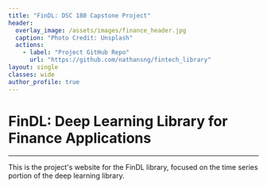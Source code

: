 ```yaml
---
title: "FinDL: DSC 180 Capstone Project"
header:
  overlay_image: /assets/images/finance_header.jpg
  caption: "Photo Credit: Unsplash"
  actions:
    - label: "Project GitHub Repo"
      url: "https://github.com/nathansng/fintech_library"
layout: single
classes: wide
author_profile: true
---
```


# FinDL: Deep Learning Library for Finance Applications

---

This is the project's website for the FinDL library, focused on the time series portion of the deep learning library.